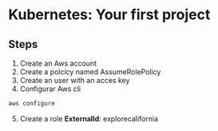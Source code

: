 # Kubernetes: Your first project

## Steps

1. Create an Aws account
2. Create a polcicy named AssumeRolePolicy
3. Create an user with an acces key
4. Configurar Aws cli
``` bash
aws configure
``` 
5. Create a role
**ExternalId**: explorecalifornia
